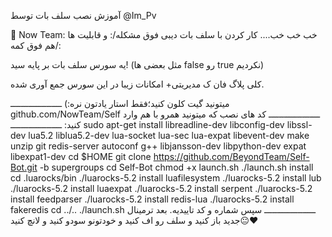 آموزش نصب سلف بات توسط
@Im_Pv

🎋 Now Team:
خب خب خب....
کار کردن با سلف بات دیبی فوق مشکله/:
و قابلیت ها هم فوق کمه/:

یه سورس سلف بات بر پایه سید!
(مثل بعضی ها false رو true نکردیم)

کلی پلاگ فان ک مدیریتی+ امکانات زیبا در این سورس جمع آوری شده.

میتونید گیت کلون کنید؛فقط استار یادتون نره:)
ــــــــــــــــــــ
github.com/NowTeam/Self
ــــــــــــــــــــ
کد های نصب که میتونید همرو با هم وارد کنید:
ــــــــــــــــــــ
sudo apt-get install libreadline-dev libconfig-dev libssl-dev lua5.2 liblua5.2-dev lua-socket lua-sec lua-expat libevent-dev make unzip git redis-server autoconf g++ libjansson-dev libpython-dev expat libexpat1-dev
cd $HOME
git clone https://github.com/BeyondTeam/Self-Bot.git -b supergroups
cd Self-Bot
chmod +x launch.sh
./launch.sh install
cd .luarocks/bin
./luarocks-5.2 install luafilesystem
./luarocks-5.2 install lub
./luarocks-5.2 install luaexpat
./luarocks-5.2 install serpent
./luarocks-5.2 install feedparser
./luarocks-5.2 install redis-lua
./luarocks-5.2 install fakeredis
cd ../..
./launch.sh
ــــــــــــــــــــ
سپس شماره و کد تاییدیه.
بعد ترمینال جدید باز کنید و سلف رو اف کنید و خودتونو سودو کنید و لانچ کنید😐❤️
